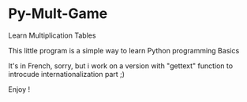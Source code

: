 # Py-Mult-Game
Learn Multiplication Tables 

This little program is a simple way to learn Python programming Basics

It's in French, sorry, but i work on a version with "gettext" function to introcude internationalization part ;)

Enjoy !
